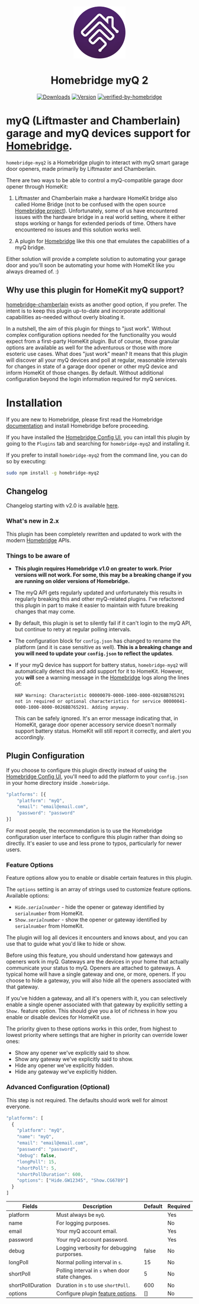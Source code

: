 <span align="center">

<a href="https://github.com/homebridge/verified/blob/master/verified-plugins.json"><img alt="homebridge-verified" src="https://github.com/homebridge/branding/blob/master/logos/homebridge-color-round.svg?sanitize=true" width="140px"></a>

# Homebridge myQ 2

[![Downloads](https://img.shields.io/npm/dt/homebridge-myq2.svg)](https://www.npmjs.com/package/homebridge-myq2)
[![Version](https://img.shields.io/npm/v/homebridge-myq2.svg)](https://www.npmjs.com/package/homebridge-myq2)
[![verified-by-homebridge](https://badgen.net/badge/homebridge/verified/purple)](https://github.com/homebridge/homebridge/wiki/Verified-Plugins)

</span>

# myQ (Liftmaster and Chamberlain) garage and myQ devices support for [Homebridge](https://homebridge.io).
`homebridge-myq2` is a Homebridge plugin to interact with myQ smart garage door openers, made primarily by Liftmaster and Chamberlain.

There are two ways to be able to control a myQ-compatible garage door opener through HomeKit:

1. Liftmaster and Chamberlain make a hardware HomeKit bridge also called Home Bridge (not to be confused with the open source [Homebridge project](https://homebridge.io)).
Unfortunately, some of us have encountered issues with the hardware bridge in a real world setting, where it either stops working or hangs for extended periods of time.
Others have encountered no issues and this solution works well.

2. A plugin for [Homebridge](https://homebridge.io) like this one that emulates the capabilities of a myQ bridge.

Either solution will provide a complete solution to automating your garage door and you'll soon be automating your home with HomeKit like you always dreamed of. :)

## Why use this plugin for HomeKit myQ support?
[homebridge-chamberlain](https://github.com/caseywebdev/homebridge-chamberlain) exists as another good option, if you prefer. The intent is to keep this plugin up-to-date and incorporate additional capabilities as-needed without overly bloating it.

In a nutshell, the aim of this plugin for things to "just work". Without complex configuration options needed for the functionality you would expect from a first-party HomeKit plugin. But of course, those granular options are available as well for the adventurous or those with more esoteric use cases. What does "just work" mean? It means that this plugin will discover all your myQ devices and poll at regular, reasonable intervals for changes in state of a garage door opener or other myQ device and inform HomeKit of those changes. By default. Without additional configuration beyond the login information required for myQ services.

# Installation
If you are new to Homebridge, please first read the Homebridge [documentation](https://homebridge.io) and install Homebridge before proceeding.

If you have installed the [Homebridge Config UI](https://github.com/oznu/homebridge-config-ui-x), you can intall this plugin by going to the `Plugins` tab and searching for `homebridge-myq2` and installing it.

If you prefer to install `homebridge-myq2` from the command line, you can do so by executing:

```sh
sudo npm install -g homebridge-myq2
```

## Changelog
Changelog starting with v2.0 is available [here](https://github.com/hjdhjd/homebridge-myq2/blob/master/CHANGELOG.md).

### What's new in 2.x
This plugin has been completely rewritten and updated to work with the modern [Homebridge](https://homebridge.io) APIs.

### Things to be aware of
- **This plugin requires Homebridge v1.0 on greater to work. Prior versions will not work. For some, this may be a breaking change if you are running on older versions of Homebridge.**

- The myQ API gets regularly updated and unfortunately this results in regularly breaking this and other myQ-related plugins. I've refactored this plugin in part to make it easier to maintain with future breaking changes that may come.

- By default, this plugin is set to silently fail if it can't login to the myQ API, but continue to retry at regular polling intervals.

- The configuration block for `config.json` has changed to rename the platform (and it is case sensitive as well). **This is a breaking change and you will need to update your `config.json` to reflect the updates**.

- If your myQ device has support for battery status, `homebridge-myq2` will automatically detect this and add support for it to HomeKit. However, you **will** see a warning message in the [Homebridge](https://homebridge.io) logs along the lines of:
    ```
    HAP Warning: Characteristic 00000079-0000-1000-8000-0026BB765291 not in required or optional characteristics for service 00000041-0000-1000-8000-0026BB765291. Adding anyway.
    ```
  This can be safely ignored. It's an error message indicating that, in HomeKit, garage door opener accessory service doesn't normally support battery status. HomeKit will still report it correctly, and alert you accordingly.

## Plugin Configuration
If you choose to configure this plugin directly instead of using the [Homebridge Config UI](https://github.com/oznu/homebridge-config-ui-x), you'll need to add the platform to your `config.json` in your home directory inside `.homebridge`.

```js
"platforms": [{
    "platform": "myQ",
    "email": "email@email.com",
    "password": "password"
}]
```

For most people, the recommendation is to use the Homebridge configuration user interface to configure this plugin rather than doing so directly. It's easier to use and less prone to typos, particularly for newer users.

### Feature Options
Feature options allow you to enable or disable certain features in this plugin.

The `options` setting is an array of strings used to customize feature options. Available options:

* <CODE>Hide.<i>serialnumber</I></CODE> - hide the opener or gateway identified by `serialnumber` from HomeKit.
* <CODE>Show.<i>serialnumber</I></CODE> - show the opener or gateway identified by `serialnumber` from HomeKit.

The plugin will log all devices it encounters and knows about, and you can use that to guide what you'd like to hide or show.

Before using this feature, you should understand how gateways and openers work in myQ. Gateways are the devices in your home that actually communicate your status to myQ. Openers are attached to gateways. A typical home will have a single gateway and one, or more, openers. If you choose to hide a gateway, you will also hide all the openers associated with that gateway.

If you've hidden a gateway, and all it's openers with it, you can selectively enable a single opener associated with that gateway by explicitly setting a `Show.` feature option. This should give you a lot of richness in how you enable or disable devices for HomeKit use.

The priority given to these options works in this order, from highest to lowest priority where settings that are higher in priority can override lower ones:

* Show any opener we've explicitly said to show.
* Show any gateway we've explicitly said to show.
* Hide any opener we've explicitly hidden.
* Hide any gateway we've explicitly hidden.

### Advanced Configuration (Optional)
This step is not required. The defaults should work well for almost everyone.

```js
"platforms": [
  {
    "platform": "myQ",
    "name": "myQ",
    "email": "email@email.com",
    "password": "password",
    "debug": false,
    "longPoll": 15,
    "shortPoll": 5,
    "shortPollDuration": 600,
    "options": ["Hide.GW12345", "Show.CG6789"]
  }
]
```

| Fields            | Description                                             | Default | Required |
|-------------------|---------------------------------------------------------|---------|----------|
| platform          | Must always be `myQ`.                                   |         | Yes      |
| name              | For logging purposes.                                   |         | No       |
| email             | Your myQ account email.                                 |         | Yes      |
| password          | Your myQ account password.                              |         | Yes      |
| debug             | Logging verbosity for debugging purporses.              | false   | No       |
| longPoll          | Normal polling interval in `s`.                         | 15      | No       |
| shortPoll         | Polling interval in `s` when door state changes.        | 5       | No       |
| shortPollDuration | Duration in `s` to use `shortPoll`.                     | 600     | No       |
| options           | Configure plugin [feature options](#feature-options).   | []      | No       |
